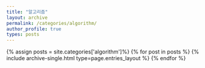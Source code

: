 ```yaml
---
title: "알고리즘"
layout: archive
permalink: /categories/algorithm/
author_profile: true
types: posts
---
```


{% assign posts = site.categories['algorithm']%}
{% for post in posts %}
{% include archive-single.html type=page.entries_layout %}
{% endfor %}
